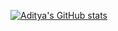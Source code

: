[![Aditya's GitHub stats](https://github-readme-stats.vercel.app/api?username=anuraghazra)](https://github.com/anuraghazra/github-readme-stats)
